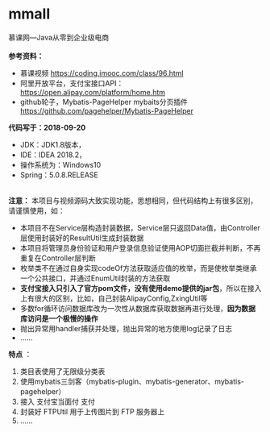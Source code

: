 # mmall
慕课网—Java从零到企业级电商<br/><br/>
**参考资料：**<br/>
- 慕课视频 https://coding.imooc.com/class/96.html<br/>
- 阿里开放平台，支付宝接口API： https://open.alipay.com/platform/home.htm<br/>
- github轮子，Mybatis-PageHelper mybaits分页插件 https://github.com/pagehelper/Mybatis-PageHelper<br/>

**代码写于：2018-09-20**<br/>
- JDK：JDK1.8版本，<br/>
- IDE：IDEA 2018.2，<br/>
- 操作系统为：Windows10<br/>
- Spring：5.0.8.RELEASE<br/><br/>

**注意：** 本项目与视频源码大致实现功能，思想相同，但代码结构上有很多区别，请谨慎使用，如：

- 本项目不在Service层构造封装数据，Service层只返回Data值，由Controller层使用封装好的ResultUtil生成封装数据
- 本项目将管理员身份验证和用户登录信息验证使用AOP切面拦截并判断，不再重复在Controller层判断
- 枚举类不在通过自身实现codeOf方法获取适应值的枚举，而是使枚举类继承一个公共接口，并通过EnumUtil封装的方法获取
- **支付宝接入只引入了官方pom文件，没有使用demo提供的jar包**，所以在接入上有很大的区别，比如，自己封装AlipayConfig,ZxingUtil等
- 多数for循环访问数据库改为一次性从数据库获取数据再进行处理，**因为数据库访问是一个极慢的操作**
- 抛出异常用handler捕获并处理，抛出异常的地方使用log记录了日志
- ......

**特点** ：

1. 类目表使用了无限级分类表
2. 使用mybatis三剑客（mybatis-plugin、mybatis-generator、mybatis-pagehelper）
3. 接入 支付宝当面付 支付
4. 封装好 FTPUtil 用于上传图片到 FTP 服务器上
5. ......
